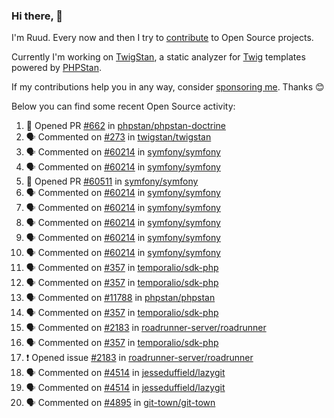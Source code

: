 ### Hi there, 👋

I'm Ruud. Every now and then I try to [contribute](https://github.com/pulls?q=+is%3Apr+author%3Aruudk+archived%3Afalse+is%3Apublic+) to Open Source projects.

Currently I'm working on [TwigStan](https://github.com/twigstan), a static analyzer for [Twig](https://twig.symfony.com/) templates powered by [PHPStan](https://phpstan.org/).

If my contributions help you in any way, consider [sponsoring me](https://github.com/sponsors/ruudk). Thanks 😊

Below you can find some recent Open Source activity:

<!--START_SECTION:activity-->
1. 💪 Opened PR [#662](https://github.com/phpstan/phpstan-doctrine/pull/662) in [phpstan/phpstan-doctrine](https://github.com/phpstan/phpstan-doctrine)
2. 🗣 Commented on [#273](https://github.com/twigstan/twigstan/issues/273#issuecomment-2901284371) in [twigstan/twigstan](https://github.com/twigstan/twigstan)
3. 🗣 Commented on [#60214](https://github.com/symfony/symfony/issues/60214#issuecomment-2901246987) in [symfony/symfony](https://github.com/symfony/symfony)
4. 🗣 Commented on [#60214](https://github.com/symfony/symfony/issues/60214#issuecomment-2900878763) in [symfony/symfony](https://github.com/symfony/symfony)
5. 💪 Opened PR [#60511](https://github.com/symfony/symfony/pull/60511) in [symfony/symfony](https://github.com/symfony/symfony)
6. 🗣 Commented on [#60214](https://github.com/symfony/symfony/issues/60214#issuecomment-2900859641) in [symfony/symfony](https://github.com/symfony/symfony)
7. 🗣 Commented on [#60214](https://github.com/symfony/symfony/issues/60214#issuecomment-2900822614) in [symfony/symfony](https://github.com/symfony/symfony)
8. 🗣 Commented on [#60214](https://github.com/symfony/symfony/issues/60214#issuecomment-2900782970) in [symfony/symfony](https://github.com/symfony/symfony)
9. 🗣 Commented on [#60214](https://github.com/symfony/symfony/issues/60214#issuecomment-2900733275) in [symfony/symfony](https://github.com/symfony/symfony)
10. 🗣 Commented on [#60214](https://github.com/symfony/symfony/issues/60214#issuecomment-2900666670) in [symfony/symfony](https://github.com/symfony/symfony)
11. 🗣 Commented on [#357](https://github.com/temporalio/sdk-php/issues/357#issuecomment-2890979741) in [temporalio/sdk-php](https://github.com/temporalio/sdk-php)
12. 🗣 Commented on [#357](https://github.com/temporalio/sdk-php/issues/357#issuecomment-2890576934) in [temporalio/sdk-php](https://github.com/temporalio/sdk-php)
13. 🗣 Commented on [#11788](https://github.com/phpstan/phpstan/issues/11788#issuecomment-2889753245) in [phpstan/phpstan](https://github.com/phpstan/phpstan)
14. 🗣 Commented on [#357](https://github.com/temporalio/sdk-php/issues/357#issuecomment-2889751551) in [temporalio/sdk-php](https://github.com/temporalio/sdk-php)
15. 🗣 Commented on [#2183](https://github.com/roadrunner-server/roadrunner/issues/2183#issuecomment-2889142978) in [roadrunner-server/roadrunner](https://github.com/roadrunner-server/roadrunner)
16. 🗣 Commented on [#357](https://github.com/temporalio/sdk-php/issues/357#issuecomment-2889090788) in [temporalio/sdk-php](https://github.com/temporalio/sdk-php)
17. ❗ Opened issue [#2183](https://github.com/roadrunner-server/roadrunner/issues/2183) in [roadrunner-server/roadrunner](https://github.com/roadrunner-server/roadrunner)
18. 🗣 Commented on [#4514](https://github.com/jesseduffield/lazygit/issues/4514#issuecomment-2878843565) in [jesseduffield/lazygit](https://github.com/jesseduffield/lazygit)
19. 🗣 Commented on [#4514](https://github.com/jesseduffield/lazygit/issues/4514#issuecomment-2878821786) in [jesseduffield/lazygit](https://github.com/jesseduffield/lazygit)
20. 🗣 Commented on [#4895](https://github.com/git-town/git-town/issues/4895#issuecomment-2869818380) in [git-town/git-town](https://github.com/git-town/git-town)
<!--END_SECTION:activity-->

